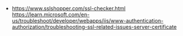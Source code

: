 - https://www.sslshopper.com/ssl-checker.html
  https://learn.microsoft.com/en-us/troubleshoot/developer/webapps/iis/www-authentication-authorization/troubleshooting-ssl-related-issues-server-certificate
